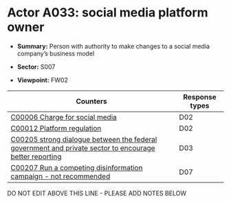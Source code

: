 # Actor A033: social media platform owner

* **Summary:** Person with authority to make changes to a social media company’s business model

* **Sector:** S007

* **Viewpoint:** FW02


| Counters | Response types |
| -------- | -------------- |
| [C00006 Charge for social media](../generated_pages/counters/C00006.md) | D02 |
| [C00012 Platform regulation](../generated_pages/counters/C00012.md) | D02 |
| [C00205 strong dialogue between the federal government and private sector to encourage better reporting](../generated_pages/counters/C00205.md) | D03 |
| [C00207 Run a competing disinformation campaign - not recommended](../generated_pages/counters/C00207.md) | D07 |


DO NOT EDIT ABOVE THIS LINE - PLEASE ADD NOTES BELOW